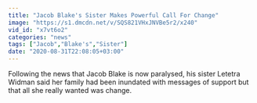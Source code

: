 ```yaml
---
title: "Jacob Blake's Sister Makes Powerful Call For Change"
image: "https://s1.dmcdn.net/v/SQS821VHxJNVBe5r2/x240"
vid_id: "x7vt6o2"
categories: "news"
tags: ["Jacob","Blake's","Sister"]
date: "2020-08-31T22:08:05+03:00"
---
```

Following the news that Jacob Blake is now paralysed, his sister Letetra Widman said her family had been inundated with messages of support but that all she really wanted was change.
